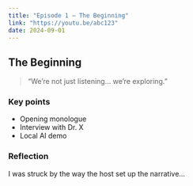 ```yaml
---
title: "Episode 1 – The Beginning"
link: "https://youtu.be/abc123"
date: 2024‑09‑01
---
```


## The Beginning

> “We’re not just listening… we’re exploring.”

### Key points
- Opening monologue  
- Interview with Dr. X  
- Local AI demo

### Reflection
I was struck by the way the host set up the narrative…  
